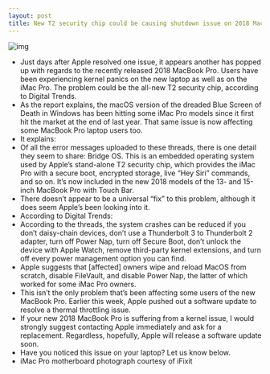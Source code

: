 ```yaml
---
layout: post
title: New T2 security chip could be causing shutdown issue on 2018 MacBook Pro
---
```

![img](http://media.idownloadblog.com/wp-content/uploads/2018/01/iMAc-Pro-motherboard-Apple-T2-chip-iFixit-001.jpeg)
* Just days after Apple resolved one issue, it appears another has popped up with regards to the recently released 2018 MacBook Pro. Users have been experiencing kernel panics on the new laptop as well as on the iMac Pro. The problem could be the all-new T2 security chip, according to Digital Trends.
* As the report explains, the macOS version of the dreaded Blue Screen of Death in Windows has been hitting some iMac Pro models since it first hit the market at the end of last year. That same issue is now affecting some MacBook Pro laptop users too.
* It explains:
* Of all the error messages uploaded to these threads, there is one detail they seem to share: Bridge OS. This is an embedded operating system used by Apple’s stand-alone T2 security chip, which provides the iMac Pro with a secure boot, encrypted storage, live “Hey Siri” commands, and so on. It’s now included in the new 2018 models of the 13- and 15-inch MacBook Pro with Touch Bar.
* There doesn’t appear to be a universal “fix” to this problem, although it does seem Apple’s been looking into it.
* According to Digital Trends:
* According to the threads, the system crashes can be reduced if you don’t daisy-chain devices, don’t use a Thunderbolt 3 to Thunderbolt 2 adapter, turn off Power Nap, turn off Secure Boot, don’t unlock the device with Apple Watch, remove third-party kernel extensions, and turn off every power management option you can find.
* Apple suggests that [affected] owners wipe and reload MacOS from scratch, disable FileVault, and disable Power Nap, the latter of which worked for some iMac Pro owners.
* This isn’t the only problem that’s been affecting some users of the new MacBook Pro. Earlier this week, Apple pushed out a software update to resolve a thermal throttling issue.
* If your new 2018 MacBook Pro is suffering from a kernel issue, I would strongly suggest contacting Apple immediately and ask for a replacement. Regardless, hopefully, Apple will release a software update soon.
* Have you noticed this issue on your laptop? Let us know below.
* iMac Pro motherboard photograph courtesy of iFixit

